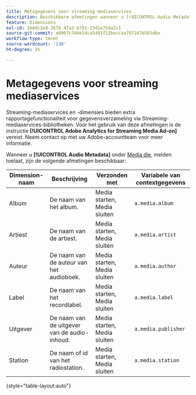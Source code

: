 ```yaml
---
title: Metagegevens voor streaming mediaservices
description: Beschikbare afmetingen wanneer u [!UICONTROL Audio Metadata] inschakelt voor een rapportsuite.
feature: Dimensions
exl-id: 2e4dc1e9-267b-47a2-b791-23d1e754a2c1
source-git-commit: a6967c7d4e1dca5491f13beccaa797167b503d6e
workflow-type: tm+mt
source-wordcount: '138'
ht-degree: 1%

---
```


# Metagegevens voor streaming mediaservices

Streaming-mediaservices en -dimensies bieden extra rapportagefunctionaliteit voor gegevensverzameling via Streaming-mediaservices-bibliotheken. Voor het gebruik van deze afmetingen is de instructie **[!UICONTROL Adobe Analytics for Streaming Media Ad-on]** vereist. Neem contact op met uw Adobe-accountteam voor meer informatie.

Wanneer u **[!UICONTROL Audio Metadata]** onder [&#x200B; Media die &#x200B;](/help/admin/tools/manage-rs/edit-settings/media-management.md) melden toelaat, zijn de volgende afmetingen beschikbaar:

| Dimension-naam | Beschrijving | Verzonden met | Variabele van contextgegevens |
| --- | --- | --- | --- |
| Album | De naam van het album. | Media starten, Media sluiten | `a.media.album` |
| Artiest | De naam van de artiest. | Media starten, Media sluiten | `a.media.artist` |
| Auteur | De naam van de auteur van het audioboek. | Media starten, Media sluiten | `a.media.author` |
| Label | De naam van het recordlabel. | Media starten, Media sluiten | `a.media.label` |
| Uitgever | De naam van de uitgever van de audio-inhoud. | Media starten, Media sluiten | `a.media.publisher` |
| Station | De naam of id van het radiostation. | Media starten, Media sluiten | `a.media.station` |

{style="table-layout:auto"}
